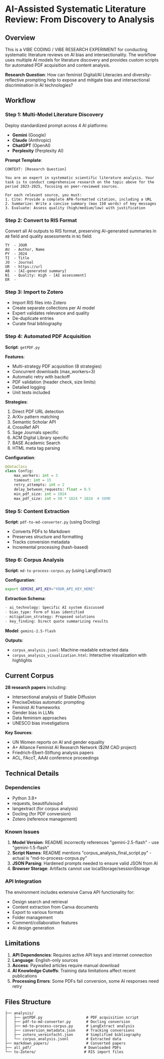 # AI-Assisted Systematic Literature Review: From Discovery to Analysis

## Overview

This is a VIBE CODING / VIBE RESEARCH EXPERIMENT for conducting systematic literature reviews on AI bias and intersectionality. The workflow uses multiple AI models for literature discovery and provides custom scripts for automated PDF acquisition and content analysis.

**Research Question**: How can feminist Digital/AI Literacies and diversity-reflective prompting help to expose and mitigate bias and intersectional discrimination in AI technologies?

## Workflow

### Step 1: Multi-Model Literature Discovery

Deploy standardized prompt across 4 AI platforms:
- **Gemini** (Google)
- **Claude** (Anthropic)
- **ChatGPT** (OpenAI)
- **Perplexity** (Perplexity AI)

**Prompt Template**:
```
CONTEXT: [Research Question]

You are an expert in systematic scientific literature analysis. Your task is to conduct comprehensive research on the topic above for the period 2023-2025, focusing on peer-reviewed sources.

For each relevant source, you must:
1. Cite: Provide a complete APA-formatted citation, including a URL
2. Summarize: Write a concise summary (max 150 words) of key messages
3. Evaluate: Assess quality (high/medium/low) with justification
```

### Step 2: Convert to RIS Format

Convert all AI outputs to RIS format, preserving AI-generated summaries in `AB` field and quality assessments in `N1` field:

```ris
TY  - JOUR
AU  - Author, Name
PY  - 2024
TI  - Title
JO  - Journal
UR  - https://url
AB  - [AI-generated summary]
N1  - Quality: High - [AI assessment]
ER  -
```

### Step 3: Import to Zotero

- Import RIS files into Zotero
- Create separate collections per AI model
- Expert validates relevance and quality
- De-duplicate entries
- Curate final bibliography

### Step 4: Automated PDF Acquisition

**Script**: `getPDF.py`

**Features**:
- Multi-strategy PDF acquisition (8 strategies)
- Concurrent downloads (max_workers=3)
- Automatic retry with backoff
- PDF validation (header check, size limits)
- Detailed logging
- Unit tests included

**Strategies**:
1. Direct PDF URL detection
2. ArXiv pattern matching
3. Semantic Scholar API
4. CrossRef API
5. Sage Journals specific
6. ACM Digital Library specific
7. BASE Academic Search
8. HTML meta tag parsing

**Configuration**:
```python
@dataclass
class Config:
    max_workers: int = 3
    timeout: int = 15
    retry_attempts: int = 2
    delay_between_requests: float = 0.5
    min_pdf_size: int = 1024
    max_pdf_size: int = 50 * 1024 * 1024  # 50MB
```

### Step 5: Content Extraction

**Script**: `pdf-to-md-converter.py` (using Docling)
- Converts PDFs to Markdown
- Preserves structure and formatting
- Tracks conversion metadata
- Incremental processing (hash-based)

### Step 6: Corpus Analysis

**Script**: `md-to-process-corpus.py` (using LangExtract)

**Configuration**:
```bash
export GEMINI_API_KEY="YOUR_API_KEY_HERE"
```

**Extraction Schema**:
```python
- ai_technology: Specific AI system discussed
- bias_type: Form of bias identified  
- mitigation_strategy: Proposed solutions
- key_finding: Direct quote summarizing results
```

**Model**: `gemini-2.5-flash`

**Outputs**:
- `corpus_analysis.jsonl`: Machine-readable extracted data
- `corpus_analysis_visualization.html`: Interactive visualization with highlights

## Current Corpus

**28 research papers** including:
- Intersectional analysis of Stable Diffusion
- PreciseDebias automatic prompting
- Feminist AI frameworks
- Gender bias in LLMs
- Data feminism approaches
- UNESCO bias investigations

**Key Sources**:
- UN Women reports on AI and gender equality
- A+ Alliance Feminist AI Research Network ($2M CAD project)
- Friedrich-Ebert-Stiftung analysis papers
- ACL, FAccT, AAAI conference proceedings

## Technical Details

### Dependencies
- Python 3.8+
- requests, beautifulsoup4
- langextract (for corpus analysis)
- Docling (for PDF conversion)
- Zotero (reference management)

### Known Issues
1. **Model Version**: README incorrectly references "gemini-2.5-flash" - use "gemini-1.5-flash"
2. **Script Names**: README mentions "corpus_analysis_final_script.py" - actual is "md-to-process-corpus.py"
3. **JSON Parsing**: Hardened prompts needed to ensure valid JSON from AI
4. **Browser Storage**: Artifacts cannot use localStorage/sessionStorage

### API Integration
The environment includes extensive Canva API functionality for:
- Design search and retrieval
- Content extraction from Canva documents
- Export to various formats
- Folder management
- Comment/collaboration features
- AI design generation

## Limitations

1. **API Dependencies**: Requires active API keys and internet connection
2. **Language**: English-only sources
3. **Access**: Paywalled articles require manual download
4. **AI Knowledge Cutoffs**: Training data limitations affect recent publications
5. **Processing Errors**: Some PDFs fail conversion, some AI responses need retry

## Files Structure

```
├── analysis/
│   ├── getPDF.py                    # PDF acquisition script
│   ├── pdf-to-md-converter.py       # Docling conversion
│   ├── md-to-process-corpus.py      # LangExtract analysis
│   ├── conversion_metadata.json     # Tracking conversions
│   ├── zotero_vereinfacht.json      # Simplified bibliography
│   └── corpus_analysis.jsonl        # Extracted data
├── markdown_papers/                 # Converted papers
├── all_pdf/                        # Downloaded PDFs
└── to-Zotero/                      # RIS import files
```
